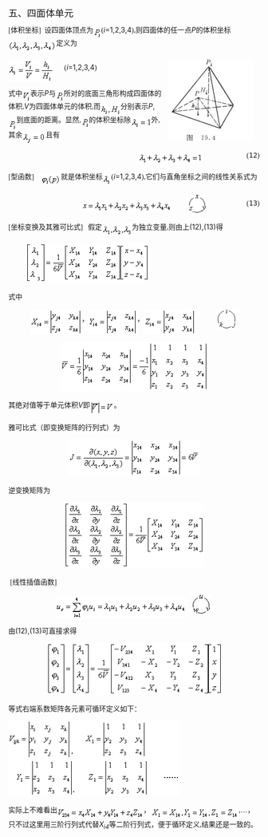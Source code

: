 <div class=Section1>
<p class=MsoNormal align=left style='text-align:left'><span lang=ZH-CN
style='font-size:14.0pt;font-family:宋体_GB2312'>五、四面体单元</span></p>
<p class=MsoNormal align=left style='text-align:left;line-height:12.0pt'><span
lang=EN-US style='font-family:宋体_GB2312'>[</span><span lang=ZH-CN
style='font-family:宋体_GB2312'>体积坐标</span><span lang=EN-US style='font-family:
宋体_GB2312'>]&nbsp; </span><span lang=ZH-CN style='font-family:宋体_GB2312'>设四面体顶点为</span><sub><span
lang=EN-US style='font-family:宋体_GB2312'><img width=16 height=24
src="res/17e9d95da129bdd93c34fb6cc6aaaa52_5928_files/image002.gif" u1:shapes="_x0000_i1025"
align=absmiddle></span></sub><span lang=EN-US style='font-family:宋体_GB2312'>(</span><i><span
lang=EN-US>i</span></i><span lang=EN-US>=1,2,3,4</span><span lang=EN-US
style='font-family:宋体_GB2312'>),</span><span lang=ZH-CN style='font-family:
宋体_GB2312'>则四面体的任一点</span><i><span lang=EN-US>P</span></i><span lang=ZH-CN
style='font-family:宋体_GB2312'>的体积坐标</span><sub><span lang=EN-US
style='font-family:宋体_GB2312'><img width=96 height=24
src="res/17e9d95da129bdd93c34fb6cc6aaaa52_5928_files/image004.gif" u1:shapes="_x0000_i1026"
align=absmiddle></span></sub><span lang=ZH-CN style='font-family:宋体_GB2312'>定义为</span></p>
<p class=MsoNormal align=left style='text-align:left;line-height:12.0pt'><img
width=172 height=165 src="res/17e9d95da129bdd93c34fb6cc6aaaa52_5928_files/image006.jpg"
align=right hspace=12 u1:shapes="_x0000_s1026"><sub><span lang=EN-US
style='font-family:宋体_GB2312'><img width=91 height=47
src="res/17e9d95da129bdd93c34fb6cc6aaaa52_5928_files/image008.gif" u1:shapes="_x0000_i1027"
align=absmiddle></span></sub><span lang=EN-US style='font-family:宋体_GB2312'>&nbsp;&nbsp;&nbsp;&nbsp;&nbsp;
(</span><i><span lang=EN-US>i</span></i><span lang=EN-US>=1,2,3,4</span><span
lang=EN-US style='font-family:宋体_GB2312'>)</span></p>
<p class=MsoNormal align=left style='text-align:left;line-height:12.0pt'><span
lang=ZH-CN style='font-family:宋体_GB2312'>式中</span><sub><span lang=EN-US
style='font-family:宋体_GB2312'><img width=16 height=24
src="res/17e9d95da129bdd93c34fb6cc6aaaa52_5928_files/image010.gif" u1:shapes="_x0000_i1028"
align=absmiddle></span></sub><span lang=ZH-CN style='font-family:宋体_GB2312'>表示</span><i><span
lang=EN-US>P</span></i><span lang=ZH-CN style='font-family:宋体_GB2312'>与</span><sub><span
lang=EN-US style='font-family:宋体_GB2312'><img width=16 height=24
src="res/17e9d95da129bdd93c34fb6cc6aaaa52_5928_files/image011.gif" u1:shapes="_x0000_i1029"
align=absmiddle></span></sub><span lang=ZH-CN style='font-family:宋体_GB2312'>所对的底面三角形构成四面体的体积</span><span
lang=EN-US style='font-family:宋体_GB2312'>,</span><i><span lang=EN-US>V</span></i><span
lang=ZH-CN style='font-family:宋体_GB2312'>为四面体单元的体积</span><span lang=EN-US
style='font-family:宋体_GB2312'>,</span><span lang=ZH-CN style='font-family:宋体_GB2312'>而</span><sub><span
lang=EN-US style='font-family:宋体_GB2312'><img width=40 height=24
src="res/17e9d95da129bdd93c34fb6cc6aaaa52_5928_files/image013.gif" u1:shapes="_x0000_i1030"
align=absmiddle></span></sub><span lang=ZH-CN style='font-family:宋体_GB2312'>分别表示</span><i><span
lang=EN-US>P</span></i><span lang=EN-US>,</span><sub><span lang=EN-US
style='font-family:宋体_GB2312'><img width=16 height=24
src="res/17e9d95da129bdd93c34fb6cc6aaaa52_5928_files/image014.gif" u1:shapes="_x0000_i1031"
align=texttop></span></sub><span lang=ZH-CN style='font-family:宋体_GB2312'>到底面的距离。显然</span><span
lang=EN-US style='font-family:宋体_GB2312'>,<sub><img width=16 height=24
src="res/17e9d95da129bdd93c34fb6cc6aaaa52_5928_files/image015.gif" u1:shapes="_x0000_i1032"
align=absmiddle></sub></span><span lang=ZH-CN style='font-family:宋体_GB2312'>的体积坐标除</span><sub><span
lang=EN-US style='font-family:宋体_GB2312'><img width=41 height=24
src="res/17e9d95da129bdd93c34fb6cc6aaaa52_5928_files/image017.gif" u1:shapes="_x0000_i1033"
align=absmiddle></span></sub><span lang=ZH-CN style='font-family:宋体_GB2312'>外</span><span
lang=EN-US style='font-family:宋体_GB2312'>,</span><span lang=ZH-CN
style='font-family:宋体_GB2312'>其余</span><sub><span lang=EN-US style='font-family:
宋体_GB2312'><img width=47 height=25
src="res/17e9d95da129bdd93c34fb6cc6aaaa52_5928_files/image019.gif" u1:shapes="_x0000_i1034"
align=absmiddle></span></sub><span lang=ZH-CN style='font-family:宋体_GB2312'>且有</span></p>
<pre style='text-align:right' align=right><sub><span lang=EN-US
style='font-family:宋体_GB2312'><img width=129 height=24
src="res/17e9d95da129bdd93c34fb6cc6aaaa52_5928_files/image021.gif" u1:shapes="_x0000_i1035"
align=absmiddle></span></sub><span lang=EN-US style='font-family:宋体_GB2312'>&nbsp;&nbsp;&nbsp;&nbsp;&nbsp;  &nbsp;&nbsp;&nbsp;&nbsp;&nbsp;&nbsp;&nbsp; &nbsp;&nbsp;&nbsp;&nbsp;&nbsp;&nbsp;&nbsp;&nbsp;&nbsp;&nbsp;(</span><span
lang=EN-US>12</span><span lang=EN-US style='font-family:宋体_GB2312'>)</span></pre>
<p class=MsoNormal align=left style='text-align:left'><span lang=EN-US
style='font-family:宋体_GB2312'>[</span><span lang=ZH-CN style='font-family:宋体_GB2312'>型函数</span><span
lang=EN-US style='font-family:宋体_GB2312'>]&nbsp;&nbsp;&nbsp; <sub><img
width=40 height=24 src="res/17e9d95da129bdd93c34fb6cc6aaaa52_5928_files/image023.gif"
u1:shapes="_x0000_i1036" align=absmiddle></sub></span><span lang=ZH-CN
style='font-family:宋体_GB2312'>就是体积坐标</span><sub><span lang=EN-US
style='font-family:宋体_GB2312'><img width=17 height=24
src="res/17e9d95da129bdd93c34fb6cc6aaaa52_5928_files/image025.gif" u1:shapes="_x0000_i1037"
align=absmiddle></span></sub><span lang=EN-US style='font-family:宋体_GB2312'>(</span><i><span
lang=EN-US>i</span></i><span lang=EN-US>=1,2,3,4</span><span lang=EN-US
style='font-family:宋体_GB2312'>),</span><span lang=ZH-CN style='font-family:
宋体_GB2312'>它们与直角坐标之间的线性关系式为</span></p>
<pre style='text-align:right' align=right><sub><span lang=EN-US
style='font-family:宋体_GB2312'><img width=181 height=24
src="res/17e9d95da129bdd93c34fb6cc6aaaa52_5928_files/image027.gif" u1:shapes="_x0000_i1038"
align=absmiddle></span></sub><span lang=EN-US style='font-family:宋体_GB2312'>&nbsp;&nbsp;&nbsp;&nbsp;&nbsp;&nbsp;  </span><span
lang=EN-US><img width=45 height=44
src="res/17e9d95da129bdd93c34fb6cc6aaaa52_5928_files/image029.jpg" u1:shapes="_x0000_i1039"
align=absmiddle></span><span lang=EN-US style='font-family:宋体_GB2312'>&nbsp; &nbsp;&nbsp;&nbsp;&nbsp;&nbsp;&nbsp;&nbsp;&nbsp;&nbsp;&nbsp;&nbsp;&nbsp;&nbsp;&nbsp; &nbsp;&nbsp;&nbsp;&nbsp;&nbsp;(</span><span
lang=EN-US>13</span><span lang=EN-US style='font-family:宋体_GB2312'>)</span></pre>
<p class=MsoNormal align=left style='text-align:left'><span lang=EN-US
style='font-family:宋体_GB2312'>[</span><span lang=ZH-CN style='font-family:宋体_GB2312'>坐标变换及其雅可比式</span><span
lang=EN-US style='font-family:宋体_GB2312'>]&nbsp;&nbsp; </span><span lang=ZH-CN
style='font-family:宋体_GB2312'>假定</span><sub><span lang=EN-US style='font-family:
宋体_GB2312'><img width=60 height=24
src="res/17e9d95da129bdd93c34fb6cc6aaaa52_5928_files/image031.gif" u1:shapes="_x0000_i1055"
align=absmiddle></span></sub><span lang=ZH-CN style='font-family:宋体_GB2312'>为独立变量</span><span
lang=EN-US style='font-family:宋体_GB2312'>,</span><span lang=ZH-CN
style='font-family:宋体_GB2312'>则由上</span><span lang=EN-US>(12),(13)</span><span
lang=ZH-CN style='font-family:宋体_GB2312'>得</span></p>
<p class=MsoNormal><span lang=EN-US style='font-family:宋体_GB2312'>&nbsp;&nbsp;&nbsp;&nbsp;&nbsp;&nbsp;&nbsp;&nbsp;&nbsp;
<sub><img width=247 height=80
src="res/17e9d95da129bdd93c34fb6cc6aaaa52_5928_files/image033.gif" u1:shapes="_x0000_i1056"></sub></span></p>
<p class=MsoNormal align=left style='text-align:left'><span lang=ZH-CN
style='font-family:宋体_GB2312'>式中</span></p>
<p class=MsoNormal align=center style='text-align:center'><sub><span
lang=EN-US style='font-family:宋体_GB2312'><img width=104 height=51
src="res/17e9d95da129bdd93c34fb6cc6aaaa52_5928_files/image035.gif" u1:shapes="_x0000_i1057"
align=absmiddle></span></sub><span lang=ZH-CN style='font-family:宋体_GB2312'>，</span><sub><span
lang=EN-US style='font-family:宋体_GB2312'><img width=97 height=51
src="res/17e9d95da129bdd93c34fb6cc6aaaa52_5928_files/image037.gif" u1:shapes="_x0000_i1058"
align=absmiddle></span></sub><span lang=ZH-CN style='font-family:宋体_GB2312'>，</span><sub><span
lang=EN-US style='font-family:宋体_GB2312'><img width=103 height=51
src="res/17e9d95da129bdd93c34fb6cc6aaaa52_5928_files/image039.gif" u1:shapes="_x0000_i1059"
align=absmiddle>&nbsp;&nbsp;&nbsp;&nbsp;&nbsp;&nbsp;&nbsp;&nbsp;&nbsp;&nbsp;&nbsp;&nbsp;&nbsp; </span></sub><span
lang=EN-US><img width=45 height=44
src="res/17e9d95da129bdd93c34fb6cc6aaaa52_5928_files/image041.jpg" u1:shapes="_x0000_i1060"
align=absmiddle></span></p>
<p class=MsoNormal align=center style='text-align:center'><sub><span
lang=EN-US style='font-family:宋体_GB2312'><img width=295 height=99
src="res/17e9d95da129bdd93c34fb6cc6aaaa52_5928_files/image043.gif" u1:shapes="_x0000_i1061"></span></sub></p>
<p class=MsoNormal align=left style='text-align:left'><span lang=ZH-CN
style='font-family:宋体_GB2312'>其绝对值等于单元体积</span><i><span lang=EN-US>V</span></i><span
lang=ZH-CN style='font-family:宋体_GB2312'>即</span><sub><span lang=EN-US
style='font-family:宋体_GB2312'><img width=48 height=29
src="res/17e9d95da129bdd93c34fb6cc6aaaa52_5928_files/image045.gif" u1:shapes="_x0000_i1062"
align=absmiddle></span></sub><span lang=ZH-CN style='font-family:宋体_GB2312'>。</span></p>
<p class=MsoNormal align=left style='text-align:left'><span lang=ZH-CN
style='font-family:宋体_GB2312'>雅可比式（即变换矩阵的行列式）为</span></p>
<p class=MsoNormal align=center style='text-align:center'><sub><span
lang=EN-US style='font-family:宋体_GB2312'><img width=263 height=75
src="res/17e9d95da129bdd93c34fb6cc6aaaa52_5928_files/image047.gif" u1:shapes="_x0000_i1063"></span></sub></p>
<p class=MsoNormal align=left style='text-align:left'><span lang=ZH-CN
style='font-family:宋体_GB2312'>逆变换矩阵为</span></p>
<p class=MsoNormal align=center style='text-align:center'><sub><span
lang=EN-US style='font-family:宋体_GB2312'><img width=281 height=133
src="res/17e9d95da129bdd93c34fb6cc6aaaa52_5928_files/image049.gif" u1:shapes="_x0000_i1064"></span></sub></p>
<p class=MsoNormal align=left style='text-align:left'><span lang=EN-US
style='font-family:宋体_GB2312'>&nbsp;[</span><span lang=ZH-CN style='font-family:
宋体_GB2312'>线性插值函数</span><span lang=EN-US style='font-family:宋体_GB2312'>]</span></p>
<p class=MsoNormal align=center style='text-align:center'><sub><span
lang=EN-US style='font-family:宋体_GB2312'><img width=264 height=45
src="res/17e9d95da129bdd93c34fb6cc6aaaa52_5928_files/image051.gif" u1:shapes="_x0000_i1065"
align=absmiddle></span></sub><span lang=EN-US style='font-family:宋体_GB2312'>&nbsp; </span><span
lang=EN-US><img width=43 height=44
src="res/17e9d95da129bdd93c34fb6cc6aaaa52_5928_files/image053.jpg" u1:shapes="_x0000_i1066"
align=absmiddle></span></p>
<p class=MsoNormal align=left style='text-align:left'><span lang=ZH-CN
style='font-family:宋体_GB2312'>由</span><span lang=EN-US>(12),(13)</span><span
lang=ZH-CN style='font-family:宋体_GB2312'>可直接求得</span></p>
<p class=MsoNormal align=center style='text-align:center'><sub><span
lang=EN-US style='font-family:宋体_GB2312'><img width=351 height=105
src="res/17e9d95da129bdd93c34fb6cc6aaaa52_5928_files/image055.gif" u1:shapes="_x0000_i1067"></span></sub></p>
<p class=MsoNormal align=left style='text-align:left'><span lang=ZH-CN
style='font-family:宋体_GB2312'>等式右端系数矩阵各元素可循环定义如下：</span></p>
<p class=MsoNormal><sub><span lang=EN-US style='font-family:宋体_GB2312'><img
width=344 height=152 src="res/17e9d95da129bdd93c34fb6cc6aaaa52_5928_files/image057.gif"
u1:shapes="_x0000_i1068"></span></sub><span lang=EN-US style='font-family:宋体_GB2312'>&nbsp;&nbsp;&nbsp;&nbsp;&nbsp;
</span></p>
<p class=MsoNormal align=left style='text-align:left'><span lang=ZH-CN
style='font-family:宋体_GB2312'>实际上不难看出</span><sub><span lang=EN-US
style='font-family:宋体_GB2312'><img width=173 height=24
src="res/17e9d95da129bdd93c34fb6cc6aaaa52_5928_files/image059.gif" u1:shapes="_x0000_i1069"
align=absmiddle></span></sub><span lang=ZH-CN style='font-family:宋体_GB2312'>，</span><sub><span
lang=EN-US style='font-family:宋体_GB2312'><img width=177 height=23
src="res/17e9d95da129bdd93c34fb6cc6aaaa52_5928_files/image061.gif" u1:shapes="_x0000_i1070"
align=absmiddle></span></sub><span lang=EN-US style='font-family:宋体_GB2312'>,</span><span
lang=ZH-CN style='font-family:宋体_GB2312'>…，只不过这里用三阶行列式代替</span><i><span
lang=EN-US>X<sub>i4</sub></span></i><span lang=ZH-CN style='font-family:宋体_GB2312'>等二阶行列式，便于循环定义</span><span
lang=EN-US style='font-family:宋体_GB2312'>,</span><span lang=ZH-CN
style='font-family:宋体_GB2312'>结果还是一致的。</span></p>
</div>